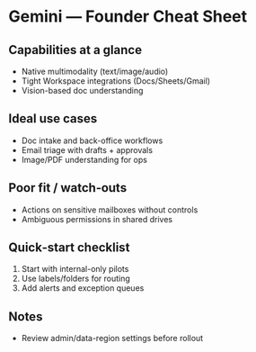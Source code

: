 # Gemini — Founder Cheat Sheet

## Capabilities at a glance
- Native multimodality (text/image/audio)
- Tight Workspace integrations (Docs/Sheets/Gmail)
- Vision-based doc understanding

## Ideal use cases
- Doc intake and back-office workflows
- Email triage with drafts + approvals
- Image/PDF understanding for ops

## Poor fit / watch‑outs
- Actions on sensitive mailboxes without controls
- Ambiguous permissions in shared drives

## Quick‑start checklist
1. Start with internal-only pilots
2. Use labels/folders for routing
2. Add alerts and exception queues

## Notes
- Review admin/data-region settings before rollout
